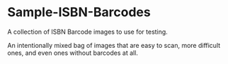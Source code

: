 Sample-ISBN-Barcodes
====================

A collection of ISBN Barcode images to use for testing.

An intentionally mixed bag of images that are easy to scan, more difficult ones, and even ones without barcodes at all.
